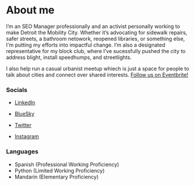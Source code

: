 # About me
I’m an SEO Manager professionally and an activist personally working to make Detroit the Mobility City. Whether it’s advocating for sidewalk repairs, safer streets, a bathroom netowork, reopened libraries, or something else, I'm putting my efforts into impactful change. I’m also a designated representative for my block club, where I’ve sucessfully pushed the city to address blight, install speedhumps, and streetlights.

I also help run a casual urbanist meetup whiech is just a space for people to talk about cities and connect over shared interests. [Follow us on Eventbrite!](https://www.eventbrite.com/o/detroit-urbanists-85158716243)

### Socials
- [LinkedIn](https://www.linkedin.com/in/tdtansley)

- [BlueSky](https://bsky.app/profile/tedtansley.bsky.social)
- [Twitter](https://x.com/tedtansley)
- [Instagram](https://www.instagram.com/tedbytheriver/)

### Languages
  - Spanish (Professional Working Proficiency)
  - Python (Limited Working Proficiency)
  - Mandarin (Elementary Proficiency)
